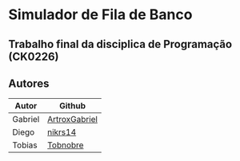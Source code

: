 # Simulador de Fila de Banco
**Trabalho final da disciplica de Programação (CK0226)**
---
## Autores
| Autor | Github |
| --- | --- |
| Gabriel | [ArtroxGabriel](https://github.com/ArtroxGabriel) |
| Diego | [nikrs14](https://github.com/niksr14) |
| Tobias | [Tobnobre](https://github.com/Tobnobre) |